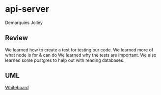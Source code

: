 # api-server

Demarquies Jolley

## Review 

We learned how to create a test for testing our code. We learned more of what node is for & can do We learned why the tests are important.
We also learned some postgres to help out with reading databases.

## UML

[Whiteboard](./CC3.png)